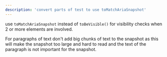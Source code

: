 ```yaml
---
description: 'convert parts of test to use toMatchAriaSnapshot'
---
```


use `toMatchAriaSnapshot` instead of `toBeVisible()` for visibility checks when 2 or more elements are involved.

For paragraphs of text don't add big chunks of text to the snapshot as this will make the snapshot too large and hard to read and the text of the paragraph is not important for the snapshot.
